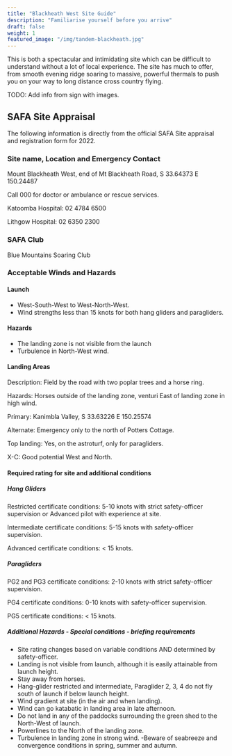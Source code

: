 ```yaml
---
title: "Blackheath West Site Guide"
description: "Familiarise yourself before you arrive"
draft: false
weight: 1
featured_image: "/img/tandem-blackheath.jpg"
---
```


This is both a spectacular and intimidating site which can be difficult to understand without a lot of local experience. The site has much to offer, from smooth evening ridge soaring to massive, powerful thermals to push you on your way to long distance cross country flying.

<!--more-->

TODO: Add info from sign with images.

## SAFA Site Appraisal

The following information is directly from the official SAFA Site appraisal and registration form for 2022.

### Site name, Location and Emergency Contact

Mount Blackheath West, end of Mt Blackheath Road, S 33.64373 E 150.24487

Call 000 for doctor or ambulance or rescue services.

Katoomba Hospital: 02 4784 6500

Lithgow Hospital: 02 6350 2300

### SAFA Club

Blue Mountains Soaring Club

### Acceptable Winds and Hazards

#### Launch

- West-South-West to West-North-West.
- Wind strengths less than 15 knots for both hang gliders and paragliders.

#### Hazards

- The landing zone is not visible from the launch
- Turbulence in North-West wind.

#### Landing Areas

Description: Field by the road with two poplar trees and a horse ring.

Hazards: Horses outside of the landing zone, venturi East of landing zone in high wind.

Primary: Kanimbla Valley, S 33.63226 E 150.25574

Alternate: Emergency only to the north of Potters Cottage.

Top landing: Yes, on the astroturf, only for paragliders.

X-C: Good potential West and North.

#### Required rating for site and additional conditions

##### Hang Gliders

Restricted certificate conditions: 5-10 knots with strict safety-officer supervision or Advanced pilot with experience at site.

Intermediate certificate conditions: 5-15 knots with safety-officer supervision.

Advanced certificate conditions: < 15 knots.

##### Paragliders

PG2 and PG3 certificate conditions: 2-10 knots with strict safety-officer supervision.

PG4 certificate conditions: 0-10 knots with safety-officer supervision.

PG5 certificate conditions: < 15 knots.

##### Additional Hazards - Special conditions - briefing requirements

- Site rating changes based on variable conditions AND determined by safety-officer.
- Landing is not visible from launch, although it is easily attainable from launch height.
- Stay away from horses.
- Hang-glider restricted and intermediate, Paraglider 2, 3, 4 do not fly south of launch if below launch height.
- Wind gradient at site (in the air and when landing).
- Wind can go katabatic in landing area in late afternoon.
- Do not land in any of the paddocks surrounding the green shed to the North-West of launch.
- Powerlines to the North of the landing zone.
- Turbulence in landing zone in strong wind.
 -Beware of seabreeze and convergence conditions in spring, summer and autumn.
